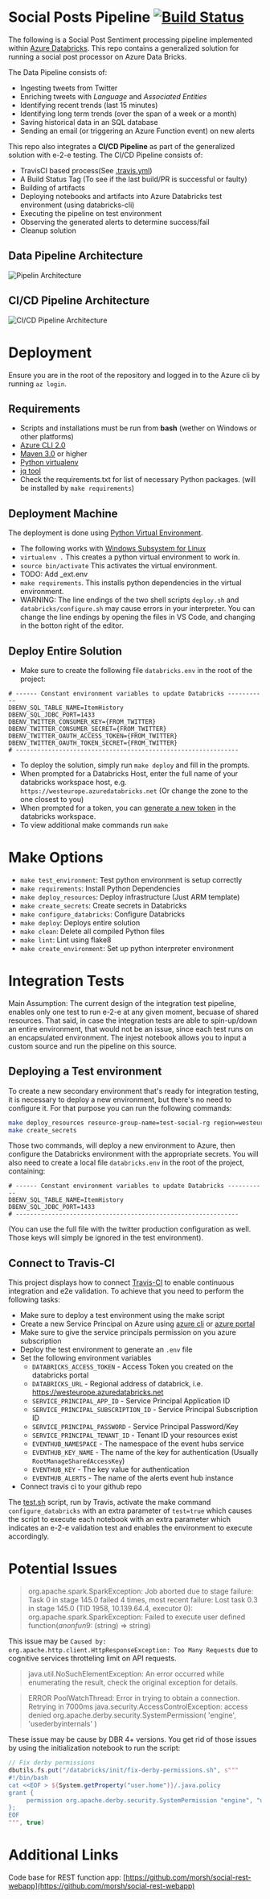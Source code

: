 # Social Posts Pipeline [![Build Status](https://travis-ci.org/morsh/social-posts-pipeline.svg?branch=master)](https://travis-ci.org/morsh/social-posts-pipeline)

The following is a Social Post Sentiment processing pipeline implemented within [Azure Databricks](https://azure.microsoft.com/en-au/services/databricks/). 
This repo contains a generalized solution for running a social post processor on Azure Data Bricks.

The Data Pipeline consists of:
- Ingesting tweets from Twitter
- Enriching tweets with *Language* and *Associated Entities*
- Identifying recent trends (last 15 minutes)
- Identifying long term trends (over the span of a week or a month)
- Saving historical data in an SQL database
- Sending an email (or triggering an Azure Function event) on new alerts

This repo also integrates a **CI/CD Pipeline** as part of the generalized solution with e-2-e testing.
The CI/CD Pipeline consists of:
- TravisCI based process(See [.travis.yml](.travis.yml))
- A Build Status Tag (To see if the last build/PR is successful or faulty)
- Building of artifacts
- Deploying notebooks and artifacts into Azure Databricks test environment (using databricks-cli)
- Executing the pipeline on test environment
- Observing the generated alerts to determine success/fail
- Cleanup solution

## Data Pipeline Architecture
![Pipelin Architecture](/docs/social-pipeline.png)

## CI/CD Pipeline Architecture
![CI/CD Pipeline Architecture](/docs/ci-cd-pipeline.png)

# Deployment

Ensure you are in the root of the repository and logged in to the Azure cli by running `az login`.

## Requirements

- Scripts and installations must be run from **bash** (wether on Windows or other platforms)
- [Azure CLI 2.0](https://azure.github.io/projects/clis/)
- [Maven 3.0](https://maven.apache.org/download.cgi) or higher
- [Python virtualenv](http://docs.python-guide.org/en/latest/dev/virtualenvs/) 
- [jq tool](https://stedolan.github.io/jq/download/)
- Check the requirements.txt for list of necessary Python packages. (will be installed by `make requirements`)

## Deployment Machine
The deployment is done using [Python Virtual Environment](https://docs.python-guide.org/dev/virtualenvs/).

- The following works with [Windows Subsystem for Linux](https://docs.microsoft.com/en-us/windows/wsl/install-win10)
- `virtualenv .`  This creates a python virtual environment to work in.
- `source bin/activate`  This activates the virtual environment.
- TODO: Add _ext.env
- `make requirements`. This installs python dependencies in the virtual environment.
- WARNING: The line endings of the two shell scripts `deploy.sh` and `databricks/configure.sh` may cause errors in your interpreter. You can change the line endings by opening the files in VS Code, and changing in the botton right of the editor.

## Deploy Entire Solution

- Make sure to create the following file `databricks.env` in the root of the project:

```
# ------ Constant environment variables to update Databricks -----------
DBENV_SQL_TABLE_NAME=ItemHistory
DBENV_SQL_JDBC_PORT=1433
DBENV_TWITTER_CONSUMER_KEY={FROM_TWITTER}
DBENV_TWITTER_CONSUMER_SECRET={FROM_TWITTER}
DBENV_TWITTER_OAUTH_ACCESS_TOKEN={FROM_TWITTER}
DBENV_TWITTER_OAUTH_TOKEN_SECRET={FROM_TWITTER}
# --------------------------------------------------------------
```

- To deploy the solution, simply run `make deploy` and fill in the prompts.
- When prompted for a Databricks Host, enter the full name of your databricks workspace host, e.g. `https://westeurope.azuredatabricks.net`  (Or change the zone to the one closest to you)
- When prompted for a token, you can [generate a new token](https://docs.databricks.com/api/latest/authentication.html) in the databricks workspace.
- To view additional make commands run `make`

# Make Options

- `make test_environment`: Test python environment is setup correctly
- `make requirements`: Install Python Dependencies
- `make deploy_resources`: Deploy infrastructure (Just ARM template)
- `make create_secrets`: Create secrets in Databricks
- `make configure_databricks`: Configure Databricks
- `make deploy`: Deploys entire solution
- `make clean`: Delete all compiled Python files
- `make lint`: Lint using flake8
- `make create_environment`: Set up python interpreter environment

# Integration Tests

Main Assumption: The current design of the integration test pipeline, enables only one test to run e-2-e at any given moment, becuase of shared resources.
That said, in case the integration tests are able to spin-up/down an entire environment, that would not be an issue, since each test runs on an encapsulated environment. The injest notebook allows you to input a custom source and run the pipeline on this source.

## Deploying a Test environment
To create a new secondary environment that's ready for integration testing, it is necessary to deploy a new environment, but there's no need to configure it.
For that purpose you can run the following commands:

```sh
make deploy_resources resource-group-name=test-social-rg region=westeurope subscription-id=5b86ec85-0709-4021-b73c-7a089d413ff0
make create_secrets
```

Those two commands, will deploy a new environment to Azure, then configure the Databricks environment with the appropriate secrets.
You will also need to create a local file `databricks.env` in the root of the project, containing:

```
# ------ Constant environment variables to update Databricks -----------
DBENV_SQL_TABLE_NAME=ItemHistory
DBENV_SQL_JDBC_PORT=1433
# --------------------------------------------------------------
```

(You can use the full file with the twitter production configuration as well. Those keys will simply be ignored in the test environment).

## Connect to Travis-CI
This project displays how to connect [Travis-CI](https://travis-ci.org) to enable continuous integration and e2e validation.
To achieve that you need to perform the following tasks:

- Make sure to deploy a test environment using the make script
- Create a new Service Principal on Azure using [azure cli](https://docs.microsoft.com/en-us/cli/azure/create-an-azure-service-principal-azure-cli?toc=%2Fen-us%2Fazure%2Fazure-resource-manager%2Ftoc.json&bc=%2Fen-us%2Fazure%2Fbread%2Ftoc.json&view=azure-cli-latest) or [azure portal](https://docs.microsoft.com/en-us/azure/azure-resource-manager/resource-group-create-service-principal-portal?view=azure-cli-latest)
- Make sure to give the service principals permission on you azure subscription
- Deploy the test environment to generate an `.env` file
- Set the following environment variables
  - `DATABRICKS_ACCESS_TOKEN` - Access Token you created on the databricks portal
  - `DATABRICKS_URL` - Regional address of databrick, i.e. https://westeurope.azuredatabricks.net
  - `SERVICE_PRINCIPAL_APP_ID` - Service Principal Application ID
  - `SERVICE_PRINCIPAL_SUBSCRIPTION_ID` - Service Principal Subscription ID
  - `SERVICE_PRINCIPAL_PASSWORD` - Service Principal Password/Key
  - `SERVICE_PRINCIPAL_TENANT_ID` - Tenant ID your resources exist
  - `EVENTHUB_NAMESPACE` - The namespace of the event hubs service
  - `EVENTHUB_KEY_NAME` - The name of the key for authentication (Usually `RootManageSharedAccessKey`)
  - `EVENTHUB_KEY` - The key value for authentication
  - `EVENTHUB_ALERTS` - The name of the alerts event hub instance
- Connect travis ci to your github repo

The [test.sh](/.travis/test.sh) script, run by Travis, activate the make command `configure_databricks` with an extra parameter of `test=true` which causes the script to execute each notebook with an extra parameter which indicates an e-2-e validation test and enables the environment to execute accordingly.

# Potential Issues

> org.apache.spark.SparkException: Job aborted due to stage failure: Task 0 in stage 145.0 failed 4 times, most recent failure: Lost task 0.3 in stage 145.0 (TID 1958, 10.139.64.4, executor 0): org.apache.spark.SparkException: Failed to execute user defined function($anonfun$9: (string) => string)

This issue may be `Caused by: org.apache.http.client.HttpResponseException: Too Many Requests` due to cognitive services throtteling limit on API requests.

> java.util.NoSuchElementException: An error occurred while enumerating the result, check the original exception for details.

> ERROR PoolWatchThread: Error in trying to obtain a connection. Retrying in 7000ms 
> java.security.AccessControlException: access denied org.apache.derby.security.SystemPermission( 'engine', 'usederbyinternals' )

These issue may be cause by DBR 4+ versions. You get rid of those issues by using the initialization notebook to run the script:

```scala
// Fix derby permissions
dbutils.fs.put("/databricks/init/fix-derby-permissions.sh", s"""
#!/bin/bash
cat <<EOF > ${System.getProperty("user.home")}/.java.policy
grant {
     permission org.apache.derby.security.SystemPermission "engine", "usederbyinternals";
};
EOF
""", true)
```

# Additional Links

Code base for REST function app: [https://github.com/morsh/social-rest-webapp](https://github.com/morsh/social-rest-webapp)
